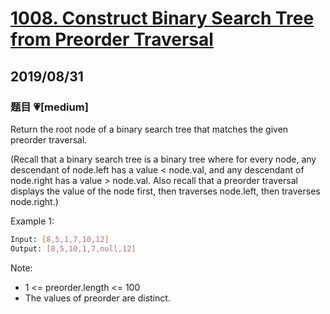 # [1008. Construct Binary Search Tree from Preorder Traversal](https://leetcode.com/problems/construct-binary-search-tree-from-preorder-traversal/)

## 2019/08/31

### 题目 💗[medium]

Return the root node of a binary search tree that matches the given preorder traversal.

(Recall that a binary search tree is a binary tree where for every node, any descendant of node.left has a value < node.val, and any descendant of node.right has a value > node.val. Also recall that a preorder traversal displays the value of the node first, then traverses node.left, then traverses node.right.)

Example 1:

```bash
Input: [8,5,1,7,10,12]
Output: [8,5,10,1,7,null,12]
```

Note:

- 1 <= preorder.length <= 100
- The values of preorder are distinct.
